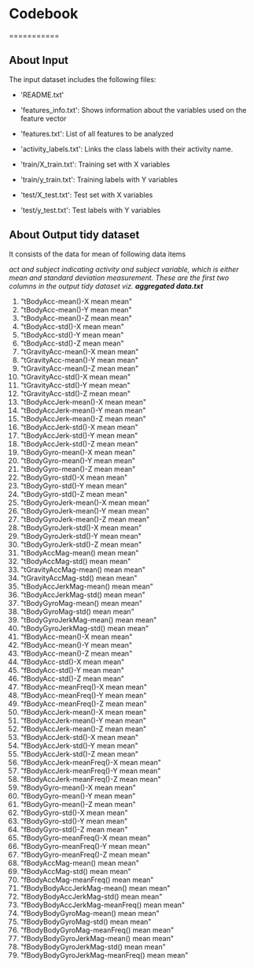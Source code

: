 # Codebook
===========

## About Input

The input dataset includes the following files:

* 'README.txt'

* 'features_info.txt': Shows information about the variables used on the feature vector

* 'features.txt': List of all features to be analyzed

* 'activity_labels.txt': Links the class labels with their activity name.

* 'train/X_train.txt': Training set with X variables

* 'train/y_train.txt': Training labels with Y variables

* 'test/X_test.txt': Test set with X variables

* 'test/y_test.txt': Test labels with Y variables

## About Output tidy dataset 

It consists of the data for mean of following data items

*act and subject indicating activity and subject variable, which is either mean and standard deviation measurement. These are the first two columns in the output tidy dataset viz. **aggregated data.txt***

 1. "tBodyAcc-mean()-X mean mean"              
 2. "tBodyAcc-mean()-Y mean mean"              
 3. "tBodyAcc-mean()-Z mean mean"              
 4. "tBodyAcc-std()-X mean mean"               
 5. "tBodyAcc-std()-Y mean mean"               
 6. "tBodyAcc-std()-Z mean mean"               
 7. "tGravityAcc-mean()-X mean mean"           
 8. "tGravityAcc-mean()-Y mean mean"           
 9. "tGravityAcc-mean()-Z mean mean"           
10. "tGravityAcc-std()-X mean mean"            
11. "tGravityAcc-std()-Y mean mean"            
12. "tGravityAcc-std()-Z mean mean"            
13. "tBodyAccJerk-mean()-X mean mean"          
14. "tBodyAccJerk-mean()-Y mean mean"          
15. "tBodyAccJerk-mean()-Z mean mean"          
16. "tBodyAccJerk-std()-X mean mean"           
17. "tBodyAccJerk-std()-Y mean mean"           
18. "tBodyAccJerk-std()-Z mean mean"           
19. "tBodyGyro-mean()-X mean mean"             
20. "tBodyGyro-mean()-Y mean mean"             
21. "tBodyGyro-mean()-Z mean mean"             
22. "tBodyGyro-std()-X mean mean"              
23. "tBodyGyro-std()-Y mean mean"              
24. "tBodyGyro-std()-Z mean mean"              
25. "tBodyGyroJerk-mean()-X mean mean"         
26. "tBodyGyroJerk-mean()-Y mean mean"         
27. "tBodyGyroJerk-mean()-Z mean mean"         
28. "tBodyGyroJerk-std()-X mean mean"          
29. "tBodyGyroJerk-std()-Y mean mean"          
30. "tBodyGyroJerk-std()-Z mean mean"          
31. "tBodyAccMag-mean() mean mean"             
32. "tBodyAccMag-std() mean mean"              
33. "tGravityAccMag-mean() mean mean"          
34. "tGravityAccMag-std() mean mean"           
35. "tBodyAccJerkMag-mean() mean mean"         
36. "tBodyAccJerkMag-std() mean mean"          
37. "tBodyGyroMag-mean() mean mean"            
38. "tBodyGyroMag-std() mean mean"             
39. "tBodyGyroJerkMag-mean() mean mean"        
40. "tBodyGyroJerkMag-std() mean mean"         
41. "fBodyAcc-mean()-X mean mean"              
42. "fBodyAcc-mean()-Y mean mean"              
43. "fBodyAcc-mean()-Z mean mean"              
44. "fBodyAcc-std()-X mean mean"               
45. "fBodyAcc-std()-Y mean mean"               
46. "fBodyAcc-std()-Z mean mean"               
47. "fBodyAcc-meanFreq()-X mean mean"          
48. "fBodyAcc-meanFreq()-Y mean mean"          
49. "fBodyAcc-meanFreq()-Z mean mean"          
50. "fBodyAccJerk-mean()-X mean mean"          
51. "fBodyAccJerk-mean()-Y mean mean"          
52. "fBodyAccJerk-mean()-Z mean mean"          
53. "fBodyAccJerk-std()-X mean mean"           
54. "fBodyAccJerk-std()-Y mean mean"           
55. "fBodyAccJerk-std()-Z mean mean"           
56. "fBodyAccJerk-meanFreq()-X mean mean"      
57. "fBodyAccJerk-meanFreq()-Y mean mean"      
58. "fBodyAccJerk-meanFreq()-Z mean mean"      
59. "fBodyGyro-mean()-X mean mean"             
60. "fBodyGyro-mean()-Y mean mean"             
61. "fBodyGyro-mean()-Z mean mean"             
62. "fBodyGyro-std()-X mean mean"              
63. "fBodyGyro-std()-Y mean mean"              
64. "fBodyGyro-std()-Z mean mean"              
65. "fBodyGyro-meanFreq()-X mean mean"         
66. "fBodyGyro-meanFreq()-Y mean mean"         
67. "fBodyGyro-meanFreq()-Z mean mean"         
68. "fBodyAccMag-mean() mean mean"             
69. "fBodyAccMag-std() mean mean"              
70. "fBodyAccMag-meanFreq() mean mean"         
71. "fBodyBodyAccJerkMag-mean() mean mean"     
72. "fBodyBodyAccJerkMag-std() mean mean"      
73. "fBodyBodyAccJerkMag-meanFreq() mean mean" 
74. "fBodyBodyGyroMag-mean() mean mean"        
75. "fBodyBodyGyroMag-std() mean mean"         
76. "fBodyBodyGyroMag-meanFreq() mean mean"    
77. "fBodyBodyGyroJerkMag-mean() mean mean"    
78. "fBodyBodyGyroJerkMag-std() mean mean"     
79. "fBodyBodyGyroJerkMag-meanFreq() mean mean"
